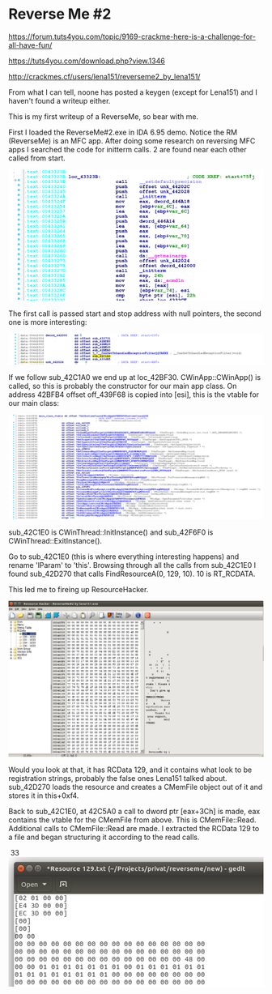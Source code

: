 # Reverse Me #2

https://forum.tuts4you.com/topic/9169-crackme-here-is-a-challenge-for-all-have-fun/

https://tuts4you.com/download.php?view.1346

http://crackmes.cf/users/lena151/reverseme2_by_lena151/

From what I can tell, noone has posted a keygen (except for Lena151) and I haven't found a writeup either.

This is my first writeup of a ReverseMe, so bear with me.

First I loaded the ReverseMe#2.exe in IDA 6.95 demo. Notice the RM (ReverseMe) is an MFC app.
After doing some research on reversing MFC apps I searched the code for initterm calls. 2 are found near each other called from start.

![initterm calls](/reverseme/lena151/reverseme-2/images/initterm.png)

The first call is passed start and stop address with null pointers, the second one is more interesting:

![initterm calls](/reverseme/lena151/reverseme-2/images/initterm-functions.png)

If we follow sub_42C1A0 we end up at loc_42BF30. CWinApp::CWinApp() is called, so this is probably the constructor for our main app class. On address 42BFB4 offset off_439F68 is copied into [esi], this is the vtable for our main class:

![initterm calls](/reverseme/lena151/reverseme-2/images/main-vtable.png)

sub_42C1E0 is CWinThread::InitInstance() and sub_42F6F0 is CWinThread::ExitInstance().

Go to sub_42C1E0 (this is where everything interesting happens) and rename 'lParam' to 'this'.
Browsing through all the calls from sub_42C1E0 I found sub_42D270 that calls FindResourceA(0, 129, 10). 10 is RT_RCDATA.

This led me to fireing up ResourceHacker.

![initterm calls](/reverseme/lena151/reverseme-2/images/resourcehacker.png)

Would you look at that, it has RCData 129, and it contains what look to be registration strings, probably the false ones Lena151 talked about. sub_42D270 loads the resource and creates a CMemFile object out of it and stores it in this+0xf4.

Back to sub_42C1E0, at 42C5A0 a call to dword ptr [eax+3Ch] is made, eax contains the vtable for the CMemFile from above. This is CMemFile::Read. Additional calls to CMemFile::Read are made. I extracted the RCData 129 to a file and began structuring it according to the read calls.

​
33
![initterm calls](/reverseme/lena151/reverseme-2/images/rs129-1.png)
